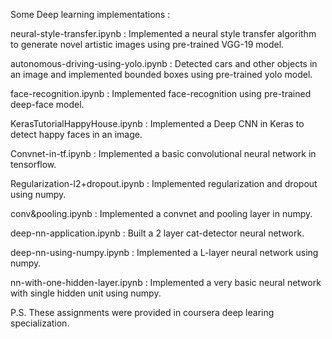 Some Deep learning implementations :

neural-style-transfer.ipynb : Implemented a neural style transfer algorithm to generate novel artistic images using pre-trained VGG-19 model.

autonomous-driving-using-yolo.ipynb : Detected cars and other objects in an image and implemented bounded boxes using pre-trained yolo model.

face-recognition.ipynb : Implemented face-recognition using pre-trained deep-face model.

KerasTutorialHappyHouse.ipynb : Implemented a Deep CNN in Keras to detect happy faces in an image.

Convnet-in-tf.ipynb : Implemented a basic convolutional neural network in tensorflow.

Regularization-l2+dropout.ipynb : Implemented regularization and dropout using numpy.

conv&pooling.ipynb : Implemented a convnet and pooling layer in numpy.

deep-nn-application.ipynb : Built a 2 layer cat-detector neural network.

deep-nn-using-numpy.ipynb : Implemented a L-layer neural network using numpy.

nn-with-one-hidden-layer.ipynb : Implemented a very basic neural network with single hidden unit using numpy.


P.S. These assignments were provided in coursera deep learing specialization.

